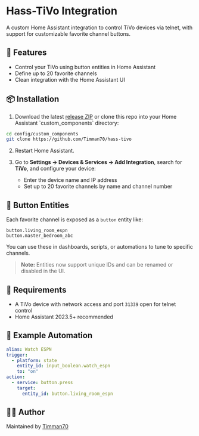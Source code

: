 # Hass-TiVo Integration

A custom Home Assistant integration to control TiVo devices via telnet, with support for customizable favorite channel buttons.

## 🚀 Features

- Control your TiVo using button entities in Home Assistant
- Define up to 20 favorite channels
- Clean integration with the Home Assistant UI

## 📦 Installation

1. Download the latest [release ZIP]([https://github.com/Timman70/hass-tivo/releases](https://github.com/Timman70/hass-tivo/blob/main/tivo_v0.1.zip)) or clone this repo into your Home Assistant `custom_components` directory:

```bash
cd config/custom_components
git clone https://github.com/Timman70/hass-tivo
```

2. Restart Home Assistant.

3. Go to **Settings → Devices & Services → Add Integration**, search for **TiVo**, and configure your device:
   - Enter the device name and IP address
   - Set up to 20 favorite channels by name and channel number

## 🔘 Button Entities

Each favorite channel is exposed as a `button` entity like:

```
button.living_room_espn
button.master_bedroom_abc
```

You can use these in dashboards, scripts, or automations to tune to specific channels.

> **Note:** Entities now support unique IDs and can be renamed or disabled in the UI.

## 🧰 Requirements

- A TiVo device with network access and port `31339` open for telnet control
- Home Assistant 2023.5+ recommended

## 📎 Example Automation

```yaml
alias: Watch ESPN
trigger:
  - platform: state
    entity_id: input_boolean.watch_espn
    to: "on"
action:
  - service: button.press
    target:
      entity_id: button.living_room_espn
```

## 👨‍💻 Author

Maintained by [Timman70](https://github.com/Timman70)
